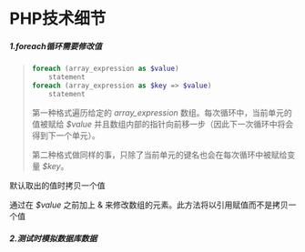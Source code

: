 # PHP技术细节

##### 1.foreach循环需要修改值

> ```php
> foreach (array_expression as $value)
>     statement
> foreach (array_expression as $key => $value)
>     statement
> ```
>
> 第一种格式遍历给定的 *array_expression* 数组。每次循环中，当前单元的值被赋给 *$value* 并且数组内部的指针向前移一步（因此下一次循环中将会得到下一个单元）。
>
> 第二种格式做同样的事，只除了当前单元的键名也会在每次循环中被赋给变量 *$key*。

默认取出的值时拷贝一个值

通过在 *$value* 之前加上 & 来修改数组的元素。此方法将以引用赋值而不是拷贝一个值

##### 2.测试时模拟数据库数据